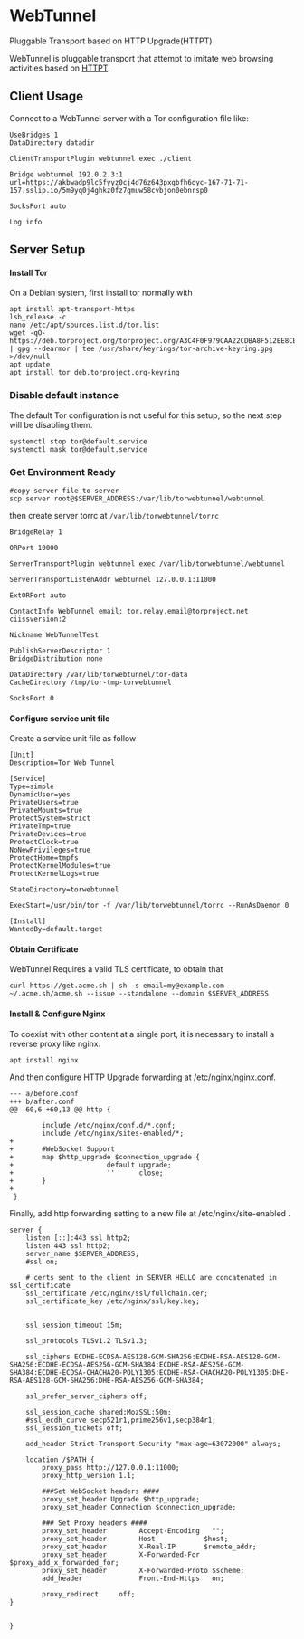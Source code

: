 # WebTunnel

Pluggable Transport based on HTTP Upgrade(HTTPT)

WebTunnel is pluggable transport that attempt to imitate web browsing activities based on [HTTPT](https://censorbib.nymity.ch/#Frolov2020b).

## Client Usage
Connect to a WebTunnel server with a Tor configuration file like:
```
UseBridges 1
DataDirectory datadir

ClientTransportPlugin webtunnel exec ./client

Bridge webtunnel 192.0.2.3:1 url=https://akbwadp9lc5fyyz0cj4d76z643pxgbfh6oyc-167-71-71-157.sslip.io/5m9yq0j4ghkz0fz7qmuw58cvbjon0ebnrsp0

SocksPort auto

Log info
```
## Server Setup

#### Install Tor
On a Debian system, first install tor normally with
```
apt install apt-transport-https
lsb_release -c
nano /etc/apt/sources.list.d/tor.list
wget -qO- https://deb.torproject.org/torproject.org/A3C4F0F979CAA22CDBA8F512EE8CBC9E886DDD89.asc | gpg --dearmor | tee /usr/share/keyrings/tor-archive-keyring.gpg >/dev/null
apt update
apt install tor deb.torproject.org-keyring
```

### Disable default instance
The default Tor configuration is not useful for this setup, so the next step will be disabling them.
```
systemctl stop tor@default.service
systemctl mask tor@default.service
```

### Get Environment Ready
```
#copy server file to server
scp server root@$SERVER_ADDRESS:/var/lib/torwebtunnel/webtunnel
```

then create server torrc at `/var/lib/torwebtunnel/torrc`
```
BridgeRelay 1

ORPort 10000

ServerTransportPlugin webtunnel exec /var/lib/torwebtunnel/webtunnel

ServerTransportListenAddr webtunnel 127.0.0.1:11000

ExtORPort auto

ContactInfo WebTunnel email: tor.relay.email@torproject.net ciissversion:2

Nickname WebTunnelTest

PublishServerDescriptor 1
BridgeDistribution none

DataDirectory /var/lib/torwebtunnel/tor-data
CacheDirectory /tmp/tor-tmp-torwebtunnel

SocksPort 0
```

#### Configure service unit file
Create a service unit file as follow
```
[Unit]
Description=Tor Web Tunnel

[Service]
Type=simple
DynamicUser=yes
PrivateUsers=true
PrivateMounts=true
ProtectSystem=strict
PrivateTmp=true
PrivateDevices=true
ProtectClock=true
NoNewPrivileges=true
ProtectHome=tmpfs
ProtectKernelModules=true
ProtectKernelLogs=true

StateDirectory=torwebtunnel

ExecStart=/usr/bin/tor -f /var/lib/torwebtunnel/torrc --RunAsDaemon 0

[Install]
WantedBy=default.target
```

#### Obtain Certificate
WebTunnel Requires a valid TLS certificate, to obtain that
```
curl https://get.acme.sh | sh -s email=my@example.com
~/.acme.sh/acme.sh --issue --standalone --domain $SERVER_ADDRESS
```

#### Install & Configure Nginx
To coexist with other content at a single port, it is necessary to install a reverse proxy like nginx:
```
apt install nginx
```

And then configure HTTP Upgrade forwarding at /etc/nginx/nginx.conf.
```
--- a/before.conf
+++ b/after.conf
@@ -60,6 +60,13 @@ http {
 
        include /etc/nginx/conf.d/*.conf;
        include /etc/nginx/sites-enabled/*;
+
+       #WebSocket Support
+       map $http_upgrade $connection_upgrade {
+                       default upgrade;
+                       ''      close;
+       }
+
 }

```

Finally, add http forwarding setting to a new file at /etc/nginx/site-enabled .
```
server {
    listen [::]:443 ssl http2;
    listen 443 ssl http2;
    server_name $SERVER_ADDRESS;
    #ssl on;

    # certs sent to the client in SERVER HELLO are concatenated in ssl_certificate
    ssl_certificate /etc/nginx/ssl/fullchain.cer;
    ssl_certificate_key /etc/nginx/ssl/key.key;


    ssl_session_timeout 15m;

    ssl_protocols TLSv1.2 TLSv1.3;

    ssl_ciphers ECDHE-ECDSA-AES128-GCM-SHA256:ECDHE-RSA-AES128-GCM-SHA256:ECDHE-ECDSA-AES256-GCM-SHA384:ECDHE-RSA-AES256-GCM-SHA384:ECDHE-ECDSA-CHACHA20-POLY1305:ECDHE-RSA-CHACHA20-POLY1305:DHE-RSA-AES128-GCM-SHA256:DHE-RSA-AES256-GCM-SHA384;

    ssl_prefer_server_ciphers off;

    ssl_session_cache shared:MozSSL:50m;
    #ssl_ecdh_curve secp521r1,prime256v1,secp384r1;
    ssl_session_tickets off;

    add_header Strict-Transport-Security "max-age=63072000" always;
    
    location /$PATH {
        proxy_pass http://127.0.0.1:11000;
        proxy_http_version 1.1;

        ###Set WebSocket headers ####
        proxy_set_header Upgrade $http_upgrade;
        proxy_set_header Connection $connection_upgrade;

        ### Set Proxy headers ####
        proxy_set_header        Accept-Encoding   "";
        proxy_set_header        Host            $host;
        proxy_set_header        X-Real-IP       $remote_addr;
        proxy_set_header        X-Forwarded-For $proxy_add_x_forwarded_for;
        proxy_set_header        X-Forwarded-Proto $scheme;
        add_header              Front-End-Https   on;

        proxy_redirect     off;
}


}

```